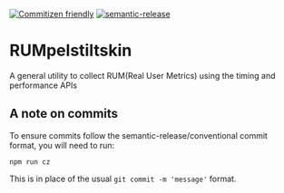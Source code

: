 [![Commitizen friendly](https://img.shields.io/badge/commitizen-friendly-brightgreen.svg)](http://commitizen.github.io/cz-cli/)
[![semantic-release](https://img.shields.io/badge/%20%20%F0%9F%93%A6%F0%9F%9A%80-semantic--release-e10079.svg)](https://github.com/semantic-release/semantic-release)

# RUMpelstiltskin

A general utility to collect RUM(Real User Metrics) using the timing and performance APIs

## A note on commits

To ensure commits follow the semantic-release/conventional commit format, you will need to run:

```
npm run cz
```

This is in place of the usual `git commit -m 'message'` format.
